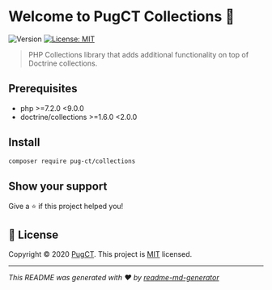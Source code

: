 # Welcome to PugCT Collections 👋
![Version](https://img.shields.io/badge/version-1.0.0-blue.svg?cacheSeconds=2592000)
[![License: MIT](https://img.shields.io/badge/License-MIT-yellow.svg)](https://github.com/PugCT/collections/blob/master/LICENSE.md)

> PHP Collections library that adds additional functionality on top of Doctrine collections.

## Prerequisites
- php >=7.2.0 <9.0.0
- doctrine/collections >=1.6.0 <2.0.0

## Install

```sh
composer require pug-ct/collections
```

## Show your support

Give a ⭐️ if this project helped you!

## 📝 License

Copyright © 2020 [PugCT](https://github.com/PugCT).
This project is [MIT](https://github.com/PugCT/collections/blob/master/LICENSE.md) licensed.

***
_This README was generated with ❤️ by [readme-md-generator](https://github.com/kefranabg/readme-md-generator)_
